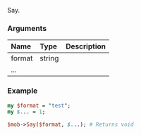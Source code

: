 Say.
### Arguments
**Name**|**Type**|**Description**
:---|:---|:---
format|string|
...||

### Example

```perl
my $format = "test";
my $... = 1;

$mob->Say($format, $...); # Returns void
```